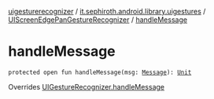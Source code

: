 [uigesturerecognizer](../../index.md) / [it.sephiroth.android.library.uigestures](../index.md) / [UIScreenEdgePanGestureRecognizer](index.md) / [handleMessage](./handle-message.md)

# handleMessage

`protected open fun handleMessage(msg: `[`Message`](https://developer.android.com/reference/android/os/Message.html)`): `[`Unit`](https://kotlinlang.org/api/latest/jvm/stdlib/kotlin/-unit/index.html)

Overrides [UIGestureRecognizer.handleMessage](../-u-i-gesture-recognizer/handle-message.md)

